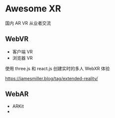 # Awesome XR

国内 AR VR 从业者交流

## WebVR

- 客户端 VR
- 浏览器 VR

使用 three.js 和 react.js 创建实时的多人 WebXR 体验

https://jamesmiller.blog/tag/extended-reality/

## WebAR

- ARKit
- 

